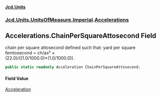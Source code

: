 #### [Jcd.Units](index.md 'index')
### [Jcd.Units.UnitsOfMeasure.Imperial](Jcd.Units.UnitsOfMeasure.Imperial.md 'Jcd.Units.UnitsOfMeasure.Imperial').[Accelerations](Accelerations.md 'Jcd.Units.UnitsOfMeasure.Imperial.Accelerations')

## Accelerations.ChainPerSquareAttosecond Field

chain per square attosecond defined such that: yard per square femtosecond = ch/as² ×  
(22.0)/((1.0/1000.0)*(1.0/1000.0)).

```csharp
public static readonly Acceleration ChainPerSquareAttosecond;
```

#### Field Value
[Acceleration](Acceleration.md 'Jcd.Units.UnitTypes.Acceleration')